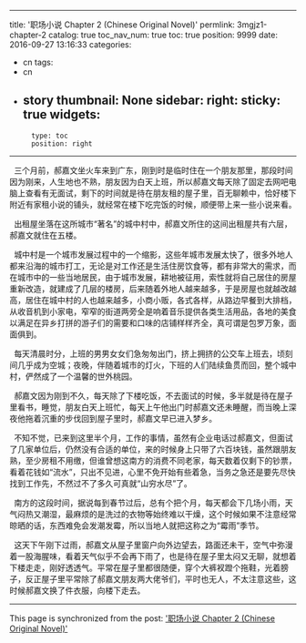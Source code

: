 
---
title: '职场小说 Chapter 2 (Chinese Original Novel)'
permlink: 3mgjz1-chapter-2
catalog: true
toc_nav_num: true
toc: true
position: 9999
date: 2016-09-27 13:16:33
categories:
- cn
tags:
- cn
- story
thumbnail: None
sidebar:
    right:
        sticky: true
widgets:
    -
        type: toc
        position: right
---


<html>
<p>&nbsp;&nbsp;三个月前，郝嘉文坐火车来到广东，刚到时是临时住在一个朋友那里，那段时间因为刚来，人生地也不熟，朋友因为白天上班，所以郝嘉文每天除了固定去网吧电脑上查看有无面试，剩下的时间就是待在朋友租的屋子里，百无聊赖中，恰好楼下附近有家租小说的铺头，就经常在楼下吃完饭的时候，顺便带上来一些小说来看。</p>
<p>&nbsp;&nbsp;出租屋坐落在这所城市“著名”的城中村中，郝嘉文所住的这间出租屋共有六层，郝嘉文就住在五楼。</p>
<p>&nbsp;&nbsp;城中村是一个城市发展过程中的一个缩影，这些年城市发展太快了，很多外地人都来沿海的城市打工，无论是对工作还是生活住房饮食等，都有非常大的需求，而在城市中的一些当地居民，由于城市发展，耕地被征用，索性就将自己居住的房屋重新改造，就建成了几层的楼房，后来随着外地人越来越多，于是房屋也就越改越高，居住在城中村的人也越来越多，小商小贩，各式各样，从路边早餐到大排档，从收音机到小家电，窄窄的街道两旁全是响着音乐提供各类生活用品，各地的美食以满足在异乡打拼的游子们的需要和口味的店铺样样齐全，真可谓是包罗万象，面面俱到。</p>
<p>&nbsp;&nbsp;每天清晨时分，上班的男男女女们急匆匆出门，挤上拥挤的公交车上班去，顷刻间几乎成为空城；夜晚，伴随着城市的灯火，下班的人们陆续鱼贯而回，整个城中村，俨然成了一个温馨的世外桃园。</p>
<p>&nbsp;&nbsp;郝嘉文因为刚到不久，每天除了下楼吃饭，不去面试的时候，多半就是待在屋子里看书，睡觉，朋友白天上班忙，每天上午他出门时郝嘉文还未睡醒，而当晚上深夜他拖着沉重的步伐回到屋子里时，郝嘉文早已进入梦乡。</p>
<p>&nbsp;&nbsp;不知不觉，已来到这里半个月，工作的事情，虽然有企业电话过郝嘉文，但面试了几家单位后，仍然没有合适的单位，来的时候身上只带了六百块钱，虽然跟朋友熟，至少房租不用缴，但谁曾想这南方的消费不同老家，每天数着仅剩下的钞票，看着花钱如“流水”，只出不见进，心里不免开始有些着急，当务之急还是要先尽快找到工作先，不然过不了多久可真就“山穷水尽”了。</p>
<p>&nbsp;&nbsp;南方的这段时间，据说每到春节过后，总有个把个月，每天都会下几场小雨，天气闷热又潮湿，最麻烦的是洗过的衣物等始终难以干燥，这个时候如果不注意经常晾晒的话，东西难免会发潮发霉，所以当地人就把这称之为“霉雨”季节。</p>
<p>&nbsp;&nbsp;这天下午刚下过雨，郝嘉文从屋子里窗户向外边望去，路面还未干，空气中弥漫着一股海腥味，看着天气似乎不会再下雨了，也是待在屋子里太闷又无聊，就想着下楼走走，刚好透透气。平常在屋子里都很随便，穿个大裤衩蹬个拖鞋，光着膀子，反正屋子里平常除了郝嘉文朋友两大佬爷们，平时也无人，不太注意这些，这时候郝嘉文换了件衣服，向楼下走去。</p>
</html>

- - -

This page is synchronized from the post: ['职场小说 Chapter 2 (Chinese Original Novel)'](https://steemit.com/@rivalhw/3mgjz1-chapter-2)
